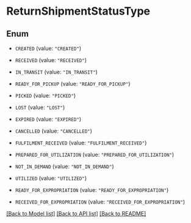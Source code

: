 # ReturnShipmentStatusType

## Enum


* `CREATED` (value: `"CREATED"`)

* `RECEIVED` (value: `"RECEIVED"`)

* `IN_TRANSIT` (value: `"IN_TRANSIT"`)

* `READY_FOR_PICKUP` (value: `"READY_FOR_PICKUP"`)

* `PICKED` (value: `"PICKED"`)

* `LOST` (value: `"LOST"`)

* `EXPIRED` (value: `"EXPIRED"`)

* `CANCELLED` (value: `"CANCELLED"`)

* `FULFILMENT_RECEIVED` (value: `"FULFILMENT_RECEIVED"`)

* `PREPARED_FOR_UTILIZATION` (value: `"PREPARED_FOR_UTILIZATION"`)

* `NOT_IN_DEMAND` (value: `"NOT_IN_DEMAND"`)

* `UTILIZED` (value: `"UTILIZED"`)

* `READY_FOR_EXPROPRIATION` (value: `"READY_FOR_EXPROPRIATION"`)

* `RECEIVED_FOR_EXPROPRIATION` (value: `"RECEIVED_FOR_EXPROPRIATION"`)


[[Back to Model list]](../README.md#documentation-for-models) [[Back to API list]](../README.md#documentation-for-api-endpoints) [[Back to README]](../README.md)


